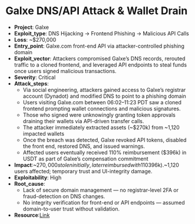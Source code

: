 # Galxe DNS/API Attack & Wallet Drain 

- **Project**: Galxe
- **Exploit_type**: DNS Hijacking → Frontend Phishing → Malicious API Calls
- **Loss**: ~$270,000 
- **Entry_point**: Galxe.com front-end API via attacker-controlled phishing domain
- **Exploit_vector**: Attackers compromised Galxe’s DNS records, rerouted traffic to a cloned frontend, and leveraged API endpoints to steal funds once users signed malicious transactions.
- **Severity**: Critical
- **Attack_steps**:
    - Via social engineering, attackers gained access to Galxe’s registrar account (Dynadot) and modified DNS to point to a phishing domain 
    - Users visiting Galxe.com between 06:02–11:23 PDT saw a cloned frontend prompting wallet connections and malicious signatures.
    - Those who signed were unknowingly granting token approvals draining their wallets via API-driven transfer calls.
    - The attacker immediately extracted assets (~$270k) from ~1,120 impacted wallets 
    - Once the breach was detected, Galxe revoked API tokens, disabled the front end, restored DNS, and issued warnings.
    - Affected users eventually received 110% reimbursement ($396k) in USDT as part of Galxe’s compensation commitment 
- **Impact**:~$270,000 stolen initially, later reimbursed with 110% in USDT ($396k).~1,120 users affected; temporary trust and UI-integrity damage.
- **Exploitability**: High
- **Root_cause**:
    - Lack of secure domain management — no registrar-level 2FA or fraud-detection on DNS changes.
    - No integrity verification for front-end or API endpoints — assumed domain-to-user trust without validation.
- **Resource**:[Link](https://blog.galxe.com/oct-6th-dns-security-incident-statement-0cfc789bf9dc)